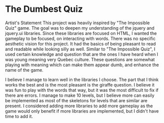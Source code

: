 # The Dumbest Quiz
Artist's Statement
This project was heavily inspired by "The Impossible Quiz" game. The goal was to deepen my understanding of the jquery and jquery.ui libraries.  Since these libraries are focused on HTML, I wanted the gameplay to be focused, on interacting with words. There was no specific aesthetic vision for this project. It had the basics of being pleasant to read and readable while looking silly as well. Similar to "The Impossible Quiz", I used certain knowledge and question that are the ones I have heard when I was young meaning very Quebec culture. These questions are somewhat playing with meaning which can make them appear dumb, and enhance the name of the game.

I believe I manage to learn well in the libraries I choose. The part that I think works the best and is the most pleasant is the giraffe question. I  believe it was fun to play with the words that way, but it was the most difficult to fix if there are errors. I manage to make 10 levels, but I believe more can easily be implemented as most of the skeletons for levels that are similar are present. I considered adding more libraries to add more gameplay as the game would only benefit if more libraries are implemented, but I didn't have time to add it.

